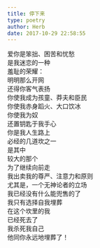 ```yaml
---  
title: 停下来  
type: poetry  
author: Herb  
date: 2017-10-29 22:58:55    
---  
```

爱你是笨拙、困苦和忧愁  
是我迷恋的一种  
羞耻的荣耀：  
明明那么开网  
还得你客气表扬    
你使我成为孩童、莽夫和臣民  
你使我赤身蹈火、大口饮冰  
你使我为奴  
还置钥匙于我手心    
你是我人生路上  
必经的几道坎之一  
是其中  
较大的那个    
为了继续向前走  
我出卖我的尊严、注意力和原则  
尤其是，一个无神论者的立场  
我已经没有什么能兜售的了  
我只有选择自我埋葬    
在这个坎里的我  
已经死去了  
我杀死我自己  
他同你永远地埋葬了！